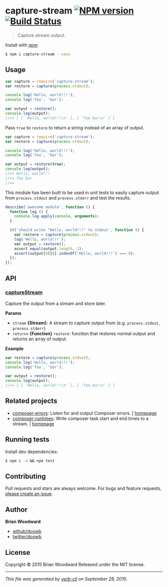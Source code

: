 # capture-stream [![NPM version](https://badge.fury.io/js/capture-stream.svg)](http://badge.fury.io/js/capture-stream)  [![Build Status](https://travis-ci.org/doowb/capture-stream.svg)](https://travis-ci.org/doowb/capture-stream)

> Capture stream output.

Install with [npm](https://www.npmjs.com/)

```sh
$ npm i capture-stream --save
```

## Usage

```js
var capture = require('capture-stream');
var restore = capture(process.stdout);

console.log('Hello, world!!!');
console.log('foo', 'bar');

var output = restore();
console.log(output);
//=> [ [ 'Hello, world!!!\n' ], [ 'foo bar\n' ] ]
```

Pass `true` to `restore` to return a string instead of an array of output.

```js
var capture = require('capture-stream');
var restore = capture(process.stdout);

console.log('Hello, world!!!');
console.log('foo', 'bar');

var output = restore(true);
console.log(output);
//=> Hello, world!!!
//=> foo bar
//=>
```

This module has been built to be used in unit tests to easily capture output from `process.stdout` and `process.stderr` and test the results.

```js
describe('awesome module', function () {
  function log () {
    console.log.apply(console, arguments);
  }

  it('should write "Hello, world!!!" to stdout', function () {
    var restore = capture(process.stdout);
    log('Hello, world!!!');
    var output = restore();
    assert.equal(output.length, 1);
    assert(output[0][0].indexOf('Hello, world!!!') === 0);
  });
});
```

## API

### [captureStream](index.js#L27)

Capture the output from a stream and store later.

**Params**

* `stream` **{Stream}**: A stream to capture output from (e.g. `process.stdout`, `process.stderr`)
* `returns` **{Function}** `restore`: function that restores normal output and returns an array of output.

**Example**

```js
var restore = capture(process.stdout);
console.log('Hello, world!!!');
console.log('foo', 'bar');

var output = restore();
console.log(output);
//=> [ [ 'Hello, world!!!\n' ], [ 'foo bar\n' ] ]
```

## Related projects

* [composer-errors](https://www.npmjs.com/package/composer-errors): Listen for and output Composer errors. | [homepage](https://github.com/doowb/composer-errors)
* [composer-runtimes](https://www.npmjs.com/package/composer-runtimes): Write composer task start and end times to a stream. | [homepage](https://github.com/doowb/composer-runtimes)

## Running tests

Install dev dependencies:

```sh
$ npm i -d && npm test
```

## Contributing

Pull requests and stars are always welcome. For bugs and feature requests, [please create an issue](https://github.com/doowb/capture-stream/issues/new).

## Author

**Brian Woodward**

+ [github/doowb](https://github.com/doowb)
+ [twitter/doowb](http://twitter.com/doowb)

## License

Copyright © 2015 Brian Woodward
Released under the MIT license.

***

_This file was generated by [verb-cli](https://github.com/assemble/verb-cli) on September 28, 2015._
